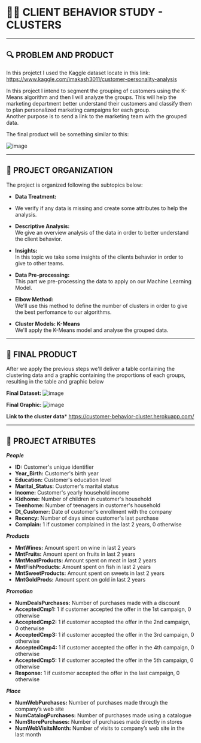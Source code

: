# 🛒🧍 CLIENT BEHAVIOR STUDY - CLUSTERS 
___
## 🔍 PROBLEM AND PRODUCT

In this projetct I used the Kaggle dataset locate in this link:<br> https://www.kaggle.com/imakash3011/customer-personality-analysis

In this project I intend to segment the grouping of customers using the K-Means algorithm and then I will analyze the groups. This will help the marketing department better understand their customers and classify them to plan personalized marketing campaigns for each group.<br>
Another purpose is to send a link to the marketing team with the grouped data.

The final product will be something similar to this:

![image](https://user-images.githubusercontent.com/46419374/134188663-824b29d2-0ddb-42ad-b297-7ba6f33f5fb7.png)


___
## 📑  PROJECT ORGANIZATION 

The project is organized following the subtopics below:

- **Data Treatment:**<br>
- We verify if any data is missing and create some attributes to help the analysis.

- **Descriptive Analysis:**<br>
  We give an overview analysis of the data in order to better understand the client behavior.
  
- **Insights:** <br>
  In this topic we take some insights of the clients behavior in order to give to other teams.
  
- **Data Pre-processing:**<br>
  This part we pre-processing the data to apply on our Machine Learning Model.
  
- **Elbow Method:**<br>
  We'll use this method to define the number of clusters in order to give the best perfomance to our algorithms.
  
- **Cluster Models: K-Means**<br>
  We'll apply the K-Means model and analyse the grouped data.
___
## 📑  FINAL PRODUCT

After we apply the previous steps we'll deliver a table containing the clustering data and a graphic containing the proportions of each groups, resulting in the table and graphic below

**Final Dataset:**
![image](https://user-images.githubusercontent.com/46419374/134181565-78e971da-9739-451b-91ea-2763875da858.png)

**Final Graphic:**
![image](https://user-images.githubusercontent.com/46419374/134181952-1f049024-3367-468f-b462-eeef6627d6cc.png)

**Link to the cluster data***
https://customer-behavior-cluster.herokuapp.com/

___
## 📑  PROJECT ATRIBUTES

***People***

- **ID:** Customer's unique identifier
- **Year_Birth:** Customer's birth year
- **Education:** Customer's education level
- **Marital_Status:** Customer's marital status
- **Income:** Customer's yearly household income
- **Kidhome:** Number of children in customer's household
- **Teenhome:** Number of teenagers in customer's household
- **Dt_Customer:** Date of customer's enrollment with the company
- **Recency:** Number of days since customer's last purchase
- **Complain:** 1 if customer complained in the last 2 years, 0 otherwise

***Products***

- **MntWines:** Amount spent on wine in last 2 years
- **MntFruits:** Amount spent on fruits in last 2 years
- **MntMeatProducts:** Amount spent on meat in last 2 years
- **MntFishProducts:** Amount spent on fish in last 2 years
- **MntSweetProducts:** Amount spent on sweets in last 2 years
- **MntGoldProds:** Amount spent on gold in last 2 years

***Promotion***

- **NumDealsPurchases:** Number of purchases made with a discount
- **AcceptedCmp1:** 1 if customer accepted the offer in the 1st campaign, 0 otherwise
- **AcceptedCmp2:** 1 if customer accepted the offer in the 2nd campaign, 0 otherwise
- **AcceptedCmp3:** 1 if customer accepted the offer in the 3rd campaign, 0 otherwise
- **AcceptedCmp4:** 1 if customer accepted the offer in the 4th campaign, 0 otherwise
- **AcceptedCmp5:** 1 if customer accepted the offer in the 5th campaign, 0 otherwise
- **Response:** 1 if customer accepted the offer in the last campaign, 0 otherwise

***Place***

- **NumWebPurchases:** Number of purchases made through the company’s web site
- **NumCatalogPurchases:** Number of purchases made using a catalogue
- **NumStorePurchases:** Number of purchases made directly in stores
- **NumWebVisitsMonth:** Number of visits to company’s web site in the last month
